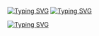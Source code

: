 [![Typing SVG](https://readme-typing-svg.herokuapp.com?color=%2336BCF7&lines=I'm+learning+Python+,+and+I'm+also+a+professional+sports+shooter)](https://git.io/typing-svg)
[![Typing SVG](https://readme-typing-svg.herokuapp.com?color=%2336BCF7&lines=and)](https://git.io/typing-svg)

[![Typing SVG](https://readme-typing-svg.herokuapp.com?color=%2336BCF7&lines=I'm+also+a+professional+sports+shooter)](https://git.io/typing-svg)
